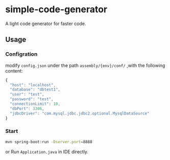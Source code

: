 # simple-code-generator
A light code generator for faster code.

## Usage

### Configration
modify `config.json` under the path `assembly/{env}/conf/` ,with the following content:

```javascript
{
  "host": "localhost",
  "database": "dbtest1",
  "user": "test",
  "password": "test",
  "connectionLimit": 10,
  "dbPort": 3306,
  "jdbcDriver": "com.mysql.jdbc.jdbc2.optional.MysqlDataSource"
}
```
### Start

```bash
mvn spring-boot:run -Dserver.port=8888
```
or Run `Application.java` in IDE directly.
